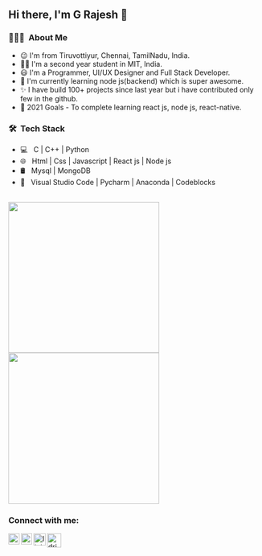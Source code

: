 ## Hi there, I'm G Rajesh 👋

### 👨🏻‍💻 &nbsp;About Me ###

-    😉 I'm from Tiruvottiyur, Chennai, TamilNadu, India.
-    🧑‍🎓 I'm a second year student in MIT, India.
-    😃 I'm a Programmer, UI/UX Designer and Full Stack Developer.
-    📘 I'm currently learning node js(backend) which is super awesome.
-    ✨ I have build 100+ projects since last year but i have contributed only few in the github.
-    🥅 2021 Goals - To complete learning react js, node js, react-native.

<h3> 🛠 &nbsp;Tech Stack</h3>

- 💻 &nbsp; C | C++ | Python
- 🌐 &nbsp; Html | Css | Javascript | React js | Node js
- 🛢 &nbsp; Mysql | MongoDB
- 🔧 &nbsp; Visual Studio Code | Pycharm | Anaconda | Codeblocks

<br>

<a href="https://github.com/g-rajesh">
  <img height="300px" src="https://github-readme-stats.vercel.app/api?username=g-rajesh&theme=blue&show_icons=true" />
  <img height="300px" src="https://github-readme-stats.vercel.app/api/top-langs/?username=g-rajesh&theme=blue&layout=compact" />
</a>

<br/>

### Connect with me:

[<img align="left" alt="instagram.com" width="22px" src="https://i.pinimg.com/736x/5e/ff/6c/5eff6c25d920f6a78fda288e6589bf8b.jpg" />](https://www.instagram.com/_.code.breaker._/)
[<img align="left" alt="dribble.com" width="22px" src="https://cdn.freebiesupply.com/logos/large/2x/dribbble-icon-1-logo-png-transparent.png" /> ](https://dribbble.com/_code_breaker_)
[<img align="left" alt="linkedin.com" width="24px" src="https://www.freepnglogos.com/uploads/linkedin-blue-style-logo-png-0.png" /> ](https://www.linkedin.com/in/rajesh-g-82b8651a6/)
[<img align="left" alt="dribble.com" width="28px" src="http://assets.stickpng.com/images/580b57fcd9996e24bc43c53e.png" />](https://twitter.com)
